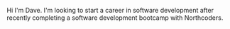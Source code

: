 Hi I'm Dave. I'm looking to start a career in software development after recently completing a software development bootcamp with Northcoders.
